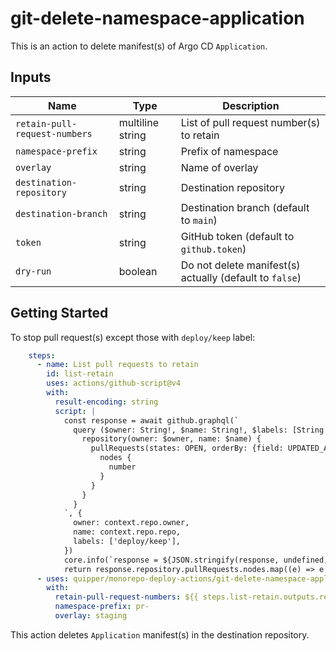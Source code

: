 # git-delete-namespace-application

This is an action to delete manifest(s) of Argo CD `Application`.


## Inputs

Name | Type | Description
-----|------|------------
`retain-pull-request-numbers` | multiline string | List of pull request number(s) to retain
`namespace-prefix` | string | Prefix of namespace
`overlay` | string | Name of overlay
`destination-repository` | string | Destination repository
`destination-branch` | string | Destination branch (default to `main`)
`token` | string | GitHub token (default to `github.token`)
`dry-run` | boolean | Do not delete manifest(s) actually (default to `false`)


## Getting Started

To stop pull request(s) except those with `deploy/keep` label:

```yaml
    steps:
      - name: List pull requests to retain
        id: list-retain
        uses: actions/github-script@v4
        with:
          result-encoding: string
          script: |
            const response = await github.graphql(`
              query ($owner: String!, $name: String!, $labels: [String!]) {
                repository(owner: $owner, name: $name) {
                  pullRequests(states: OPEN, orderBy: {field: UPDATED_AT, direction: DESC}, labels: $labels, first: 50) {
                    nodes {
                      number
                    }
                  }
                }
              }
            `, {
              owner: context.repo.owner,
              name: context.repo.repo,
              labels: ['deploy/keep'],
            })
            core.info(`response = ${JSON.stringify(response, undefined, 2)}`)
            return response.repository.pullRequests.nodes.map((e) => e.number).join('\n')
      - uses: quipper/monorepo-deploy-actions/git-delete-namespace-application@v1
        with:
          retain-pull-request-numbers: ${{ steps.list-retain.outputs.result }}
          namespace-prefix: pr-
          overlay: staging
```

This action deletes `Application` manifest(s) in the destination repository.
